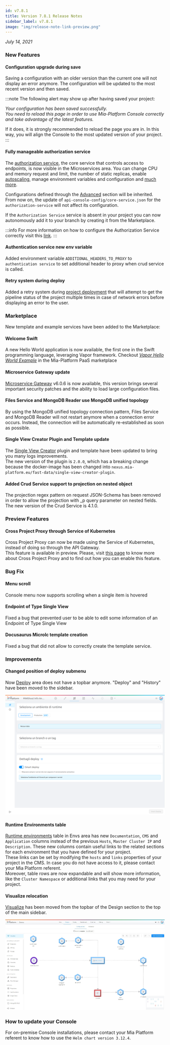 ```yaml
---
id: v7.8.1
title: Version 7.8.1 Release Notes
sidebar_label: v7.8.1
image: "img/release-note-link-preview.png"
---
```


_July 14, 2021_

### New Features

#### Configuration upgrade during save

Saving a configuration with an older version than the current one will not display an error anymore. The configuration will be updated to the most recent version and then saved.

:::note
The following alert may show up after having saved your project:  

*Your configuration has been saved successfully.  
You need to reload this page in order to use Mia-Platform Console correctly and take advantage of the latest features.*

If it does, it is strongly recommended to reload the page you are in. In this way, you will align the Console to the most updated version of your project.
:::

#### Fully manageable authorization service

The [authorization service](../../runtime_suite/authorization-service/overview), the core service that controls access to endpoints, is now visible in the Microservices area.
You can change CPU and memory request and limit, the number of static replicas, enable [autoscaling](../../development_suite/api-console/api-design/replicas), manage environment variables and configuration and [much more](../../development_suite/api-console/api-design/services#manage-microservices).

Configurations defined through the [Advanced](../../development_suite/api-console/advanced-section/authorization-service/configuration) section will be inherited. From now on, the update of `api-console-config/core-service.json` for the `authorization-service` will not affect its configuration.

If the `Authorization Service` service is absent in your project you can now autonomously add it to your branch by creating it from the Marketplace.

:::info
For more information on how to configure the Authorization Service correctly visit this [link](../../runtime_suite/authorization-service/configuration).
:::

#### Authentication service new env variable

Added environment variable `ADDITIONAL_HEADERS_TO_PROXY` to `authentication service` to set additional header to proxy when crud service is called.

#### Retry system during deploy

Added a retry system during [project deployment](../../development_suite/deploy/deploy) that will attempt to get the pipeline status of the project multiple times in case of network errors before displaying an error to the user.

### Marketplace

New template and example services have been added to the Marketplace:

#### Welcome Swift

A new Hello World application is now available, the first one in the Swift programming language, leveraging Vapor framework. Checkout [_Vapor Hello World Example_](https://github.com/mia-platform-marketplace/Vapor-Hello-World-Example) in the Mia-Platform PaaS marketplace

#### Microservice Gateway update

[Microservice Gateway](../../runtime_suite/microservice-gateway/overview) v6.0.6 is now available, this version brings several important security patches and the ability to load large configuration files.

#### Files Service and MongoDB Reader use MongoDB unified topology

By using the MongoDB unified topology connection pattern, Files Service and MongoDB Reader will not restart anymore when a connection error occurs. Instead, the connection will be automatically re-established as soon as possible.

#### Single View Creator Plugin and Template update

The [Single View Creator](runtime_suite/single-view-creator/configuration) plugin and template have been updated to bring you many logs improvements.  
The new version of the plugin is `2.0.0`, which has a breaking change because the docker-image has been changed into `nexus.mia-platform.eu/fast-data/single-view-creator-plugin`.

#### Added Crud Service support to projection on nested object

The projection regex pattern on request JSON-Schema has been removed in order to allow the projection with _p query parameter on nested fields.   
The new version of the Crud Service is 4.1.0.

### Preview Features

#### Cross Project Proxy through Service of Kubernetes

Cross Project Proxy can now be made using the Service of Kubernetes, instead of doing so through the API Gateway.  
This feature is available in preview. Please, visit [this page](../../development_suite/api-console/api-design/proxies#create-a-new-cross-projects-proxy) to know more about Cross Project Proxy and to find out how you can enable this feature.

### Bug Fix

#### Menu scroll

Console menu now supports scrolling when a single item is hovered

#### Endpoint of Type Single View

Fixed a bug that prevented user to be able to edit some information of an Endpoint of Type Single View

#### Docusaurus Microlc template creation

Fixed a bug that did not allow to correctly create the template service.

### Improvements

#### Changed position of deploy submenu

Now [Deploy](../../development_suite/deploy/deploy) area does not have a topbar anymore. "Deploy" and "History" have been moved to the sidebar.

![sidebar-deploy](../img/sidebar-deploy.png)

#### Runtime Environments table

[Runtime environments](../../development_suite/set-up-infrastructure/runtime-environments) table in Envs area has new `Documentation`, `CMS` and `Application` columns instead of the previous `Hosts`, `Master Cluster IP` and `Description`. These new columns contain useful links to the related sections for each environment that you have defined for your project.  
These links can be set by modifying the `hosts` and `links` properties of your project in the CMS. In case you do not have access to it, please contact your Mia Platform referent.  
Moreover, table rows are now expandable and will show more information, like the `Cluster Namespace` or additional links that you may need for your project.

#### Visualize relocation

[Visualize](../../development_suite/api-console/api-design/miacraft) has been moved from the topbar of the Design section to the top of the main sidebar.

![new_position_visualize](../img/new_position_visualize.png)

### How to update your Console

For on-premise Console installations, please contact your Mia Platform referent to know how to use the `Helm chart version 3.12.4`.
